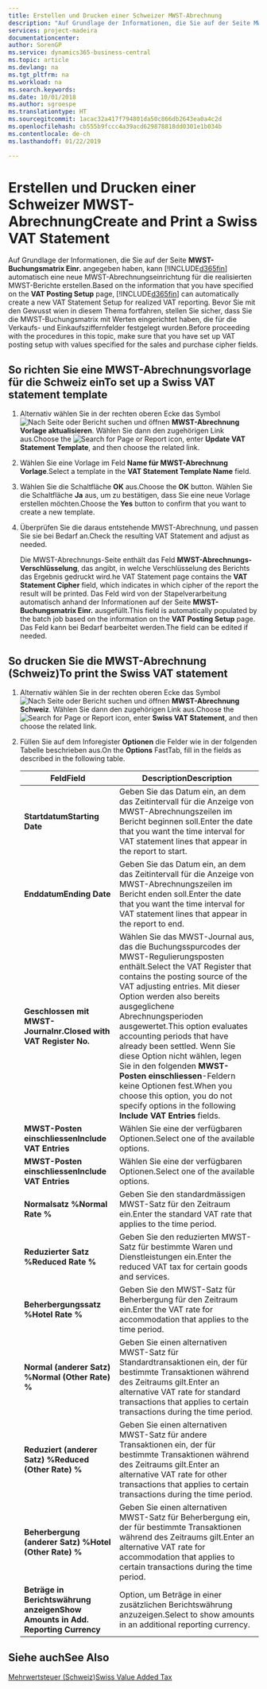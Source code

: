 ```yaml
---
title: Erstellen und Drucken einer Schweizer MWST-Abrechnung
description: "Auf Grundlage der Informationen, die Sie auf der Seite MWST-Buchungsmatrix Einr. angegeben haben, kann Business Central automatisch eine neue MWST-Abrechnungseinrichtung für die realisierten MWST-Berichte erstellen. Bevor Sie mit den Gewusst wien in diesem Thema fortfahren, stellen Sie sicher, dass Sie die MWST-Buchungsmatrix mit Werten eingerichtet haben, die für die Verkaufs- und Einkaufsziffernfelder festgelegt wurden."
services: project-madeira
documentationcenter: 
author: SorenGP
ms.service: dynamics365-business-central
ms.topic: article
ms.devlang: na
ms.tgt_pltfrm: na
ms.workload: na
ms.search.keywords: 
ms.date: 10/01/2018
ms.author: sgroespe
ms.translationtype: HT
ms.sourcegitcommit: 1acac32a417f794801da50c866db2643ea0a4c2d
ms.openlocfilehash: cb555b9fccc4a39acd629878818dd0301e1b034b
ms.contentlocale: de-ch
ms.lasthandoff: 01/22/2019

---
```

# <a name="create-and-print-a-swiss-vat-statement"></a><span data-ttu-id="c4a0e-104">Erstellen und Drucken einer Schweizer MWST-Abrechnung</span><span class="sxs-lookup"><span data-stu-id="c4a0e-104">Create and Print a Swiss VAT Statement</span></span>
<span data-ttu-id="c4a0e-105">Auf Grundlage der Informationen, die Sie auf der Seite **MWST-Buchungsmatrix Einr.** angegeben haben, kann [!INCLUDE[d365fin](../../includes/d365fin_md.md)] automatisch eine neue MWST-Abrechnungseinrichtung für die realisierten MWST-Berichte erstellen.</span><span class="sxs-lookup"><span data-stu-id="c4a0e-105">Based on the information that you have specified on the **VAT Posting Setup** page, [!INCLUDE[d365fin](../../includes/d365fin_md.md)] can automatically create a new VAT Statement Setup for realized VAT reporting.</span></span> <span data-ttu-id="c4a0e-106">Bevor Sie mit den Gewusst wien in diesem Thema fortfahren, stellen Sie sicher, dass Sie die MWST-Buchungsmatrix mit Werten eingerichtet haben, die für die Verkaufs- und Einkaufsziffernfelder festgelegt wurden.</span><span class="sxs-lookup"><span data-stu-id="c4a0e-106">Before proceeding with the procedures in this topic, make sure that you have set up VAT posting setup with values specified for the sales and purchase cipher fields.</span></span>  

## <a name="to-set-up-a-swiss-vat-statement-template"></a><span data-ttu-id="c4a0e-107">So richten Sie eine MWST-Abrechnungsvorlage für die Schweiz ein</span><span class="sxs-lookup"><span data-stu-id="c4a0e-107">To set up a Swiss VAT statement template</span></span>  

1.  <span data-ttu-id="c4a0e-108">Alternativ wählen Sie in der rechten oberen Ecke das Symbol ![Nach Seite oder Bericht suchen](../../media/ui-search/search_small.png "Nach Seite oder Bericht suchen") und öffnen **MWST-Abrechnung Vorlage aktualisieren**. Wählen Sie dann den zugehörigen Link aus.</span><span class="sxs-lookup"><span data-stu-id="c4a0e-108">Choose the ![Search for Page or Report](../../media/ui-search/search_small.png "Search for Page or Report icon") icon, enter **Update VAT Statement Template**, and then choose the related link.</span></span>  
2.  <span data-ttu-id="c4a0e-109">Wählen Sie eine Vorlage im Feld **Name für MWST-Abrechnung Vorlage**.</span><span class="sxs-lookup"><span data-stu-id="c4a0e-109">Select a template in the **VAT Statement Template Name** field.</span></span>
3.  <span data-ttu-id="c4a0e-110">Wählen Sie die Schaltfläche **OK** aus.</span><span class="sxs-lookup"><span data-stu-id="c4a0e-110">Choose the **OK** button.</span></span> <span data-ttu-id="c4a0e-111">Wählen Sie die Schaltfläche **Ja** aus, um zu bestätigen, dass Sie eine neue Vorlage erstellen möchten.</span><span class="sxs-lookup"><span data-stu-id="c4a0e-111">Choose the **Yes** button to confirm that you want to create a new template.</span></span>  
4.  <span data-ttu-id="c4a0e-112">Überprüfen Sie die daraus entstehende MWST-Abrechnung, und passen Sie sie bei Bedarf an.</span><span class="sxs-lookup"><span data-stu-id="c4a0e-112">Check the resulting VAT Statement and adjust as needed.</span></span>  

     <span data-ttu-id="c4a0e-113">Die MWST-Abrechnungs-Seite enthält das Feld **MWST-Abrechnungs-Verschlüsselung**, das angibt, in welche Verschlüsselung des Berichts das Ergebnis gedruckt wird.</span><span class="sxs-lookup"><span data-stu-id="c4a0e-113">he VAT Statement page contains the **VAT Statement Cipher** field, which indicates in which cipher of the report the result will be printed.</span></span> <span data-ttu-id="c4a0e-114">Das Feld wird von der Stapelverarbeitung automatisch anhand der Informationen auf der Seite **MWST-Buchungsmatrix Einr.** ausgefüllt.</span><span class="sxs-lookup"><span data-stu-id="c4a0e-114">This field is automatically populated by the batch job based on the information on the **VAT Posting Setup** page.</span></span> <span data-ttu-id="c4a0e-115">Das Feld kann bei Bedarf bearbeitet werden.</span><span class="sxs-lookup"><span data-stu-id="c4a0e-115">The field can be edited if needed.</span></span>  

## <a name="to-print-the-swiss-vat-statement"></a><span data-ttu-id="c4a0e-116">So drucken Sie die MWST-Abrechnung (Schweiz)</span><span class="sxs-lookup"><span data-stu-id="c4a0e-116">To print the Swiss VAT statement</span></span>  

1.  <span data-ttu-id="c4a0e-117">Alternativ wählen Sie in der rechten oberen Ecke das Symbol ![Nach Seite oder Bericht suchen](../../media/ui-search/search_small.png "Nach Seite oder Bericht suchen") und öffnen **MWST-Abrechnung Schweiz**. Wählen Sie dann den zugehörigen Link aus.</span><span class="sxs-lookup"><span data-stu-id="c4a0e-117">Choose the ![Search for Page or Report](../../media/ui-search/search_small.png "Search for Page or Report icon") icon, enter **Swiss VAT Statement**, and then choose the related link.</span></span>  
2.  <span data-ttu-id="c4a0e-118">Füllen Sie auf dem Inforegister **Optionen** die Felder wie in der folgenden Tabelle beschrieben aus.</span><span class="sxs-lookup"><span data-stu-id="c4a0e-118">On the **Options** FastTab, fill in the fields as described in the following table.</span></span>  

    |<span data-ttu-id="c4a0e-119">Feld</span><span class="sxs-lookup"><span data-stu-id="c4a0e-119">Field</span></span>|<span data-ttu-id="c4a0e-120">Description</span><span class="sxs-lookup"><span data-stu-id="c4a0e-120">Description</span></span>|  
    |---------------------------------|---------------------------------------|  
    |<span data-ttu-id="c4a0e-121">**Startdatum**</span><span class="sxs-lookup"><span data-stu-id="c4a0e-121">**Starting Date**</span></span>|<span data-ttu-id="c4a0e-122">Geben Sie das Datum ein, an dem das Zeitintervall für die Anzeige von MWST-Abrechnungszeilen im Bericht beginnen soll.</span><span class="sxs-lookup"><span data-stu-id="c4a0e-122">Enter the date that you want the time interval for VAT statement lines that appear in the report to start.</span></span>|  
    |<span data-ttu-id="c4a0e-123">**Enddatum**</span><span class="sxs-lookup"><span data-stu-id="c4a0e-123">**Ending Date**</span></span>|<span data-ttu-id="c4a0e-124">Geben Sie das Datum ein, an dem das Zeitintervall für die Anzeige von MWST-Abrechnungszeilen im Bericht enden soll.</span><span class="sxs-lookup"><span data-stu-id="c4a0e-124">Enter the date that you want the time interval for VAT statement lines that appear in the report to end.</span></span>|  
    |<span data-ttu-id="c4a0e-125">**Geschlossen mit MWST-Journalnr.**</span><span class="sxs-lookup"><span data-stu-id="c4a0e-125">**Closed with VAT Register No.**</span></span>|<span data-ttu-id="c4a0e-126">Wählen Sie das MWST-Journal aus, das die Buchungsspurcodes der MWST-Regulierungsposten enthält.</span><span class="sxs-lookup"><span data-stu-id="c4a0e-126">Select the VAT Register that contains the posting source of the VAT adjusting entries.</span></span> <span data-ttu-id="c4a0e-127">Mit dieser Option werden also bereits ausgeglichene Abrechnungsperioden ausgewertet.</span><span class="sxs-lookup"><span data-stu-id="c4a0e-127">This option evaluates accounting periods that have already been settled.</span></span> <span data-ttu-id="c4a0e-128">Wenn Sie diese Option nicht wählen, legen Sie in den folgenden **MWST-Posten einschliessen**-Feldern keine Optionen fest.</span><span class="sxs-lookup"><span data-stu-id="c4a0e-128">When you choose this option, you do not specify options in the following **Include VAT Entries** fields.</span></span>|  
    |<span data-ttu-id="c4a0e-129">**MWST-Posten einschliessen**</span><span class="sxs-lookup"><span data-stu-id="c4a0e-129">**Include VAT Entries**</span></span>|<span data-ttu-id="c4a0e-130">Wählen Sie eine der verfügbaren Optionen.</span><span class="sxs-lookup"><span data-stu-id="c4a0e-130">Select one of the available options.</span></span>|  
    |<span data-ttu-id="c4a0e-131">**MWST-Posten einschliessen**</span><span class="sxs-lookup"><span data-stu-id="c4a0e-131">**Include VAT Entries**</span></span>|<span data-ttu-id="c4a0e-132">Wählen Sie eine der verfügbaren Optionen.</span><span class="sxs-lookup"><span data-stu-id="c4a0e-132">Select one of the available options.</span></span>|  
    |<span data-ttu-id="c4a0e-133">**Normalsatz %**</span><span class="sxs-lookup"><span data-stu-id="c4a0e-133">**Normal Rate %**</span></span>|<span data-ttu-id="c4a0e-134">Geben Sie den standardmässigen MWST-Satz für den Zeitraum ein.</span><span class="sxs-lookup"><span data-stu-id="c4a0e-134">Enter the standard VAT rate that applies to the time period.</span></span>|  
    |<span data-ttu-id="c4a0e-135">**Reduzierter Satz %**</span><span class="sxs-lookup"><span data-stu-id="c4a0e-135">**Reduced Rate %**</span></span>|<span data-ttu-id="c4a0e-136">Geben Sie den reduzierten MWST-Satz für bestimmte Waren und Dienstleistungen ein.</span><span class="sxs-lookup"><span data-stu-id="c4a0e-136">Enter the reduced VAT tax for certain goods and services.</span></span>|  
    |<span data-ttu-id="c4a0e-137">**Beherbergungssatz %**</span><span class="sxs-lookup"><span data-stu-id="c4a0e-137">**Hotel Rate %**</span></span>|<span data-ttu-id="c4a0e-138">Geben Sie den MWST-Satz für Beherbergung für den Zeitraum ein.</span><span class="sxs-lookup"><span data-stu-id="c4a0e-138">Enter the VAT rate for accommodation that applies to the time period.</span></span>|  
    |<span data-ttu-id="c4a0e-139">**Normal (anderer Satz) %**</span><span class="sxs-lookup"><span data-stu-id="c4a0e-139">**Normal (Other Rate) %**</span></span>|<span data-ttu-id="c4a0e-140">Geben Sie einen alternativen MWST-Satz für Standardtransaktionen ein, der für bestimmte Transaktionen während des Zeitraums gilt.</span><span class="sxs-lookup"><span data-stu-id="c4a0e-140">Enter an alternative VAT rate for standard transactions that applies to certain transactions during the time period.</span></span>|  
    |<span data-ttu-id="c4a0e-141">**Reduziert (anderer Satz) %**</span><span class="sxs-lookup"><span data-stu-id="c4a0e-141">**Reduced (Other Rate) %**</span></span>|<span data-ttu-id="c4a0e-142">Geben Sie einen alternativen MWST-Satz für andere Transaktionen ein, der für bestimmte Transaktionen während des Zeitraums gilt.</span><span class="sxs-lookup"><span data-stu-id="c4a0e-142">Enter an alternative VAT rate for other transactions that applies to certain transactions during the time period.</span></span>|  
    |<span data-ttu-id="c4a0e-143">**Beherbergung (anderer Satz) %**</span><span class="sxs-lookup"><span data-stu-id="c4a0e-143">**Hotel (Other Rate) %**</span></span>|<span data-ttu-id="c4a0e-144">Geben Sie einen alternativen MWST-Satz für Beherbergung ein, der für bestimmte Transaktionen während des Zeitraums gilt.</span><span class="sxs-lookup"><span data-stu-id="c4a0e-144">Enter an alternative VAT rate for accommodation that applies to certain transactions during the time period.</span></span>|  
    |<span data-ttu-id="c4a0e-145">**Beträge in Berichtswährung anzeigen**</span><span class="sxs-lookup"><span data-stu-id="c4a0e-145">**Show Amounts in Add. Reporting Currency**</span></span>|<span data-ttu-id="c4a0e-146">Option, um Beträge in einer zusätzlichen Berichtswährung anzuzeigen.</span><span class="sxs-lookup"><span data-stu-id="c4a0e-146">Select to show amounts in an additional reporting currency.</span></span>|  

## <a name="see-also"></a><span data-ttu-id="c4a0e-147">Siehe auch</span><span class="sxs-lookup"><span data-stu-id="c4a0e-147">See Also</span></span>  
 [<span data-ttu-id="c4a0e-148">Mehrwertsteuer (Schweiz)</span><span class="sxs-lookup"><span data-stu-id="c4a0e-148">Swiss Value Added Tax</span></span>](swiss-value-added-tax.md)

